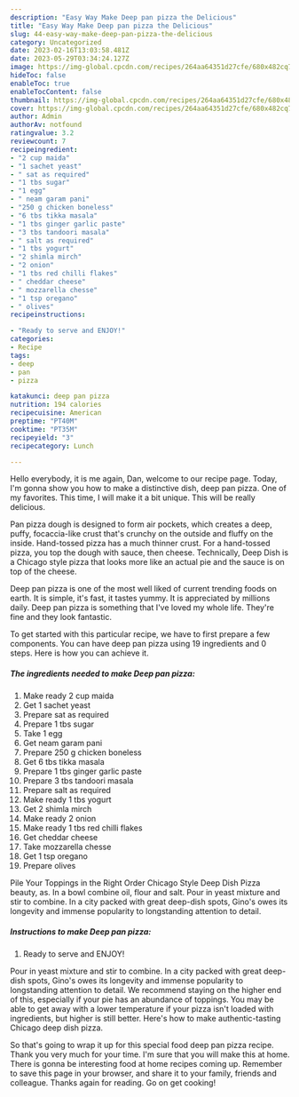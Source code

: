 ```yaml
---
description: "Easy Way Make Deep pan pizza the Delicious"
title: "Easy Way Make Deep pan pizza the Delicious"
slug: 44-easy-way-make-deep-pan-pizza-the-delicious
category: Uncategorized
date: 2023-02-16T13:03:58.481Z
date: 2023-05-29T03:34:24.127Z
image: https://img-global.cpcdn.com/recipes/264aa64351d27cfe/680x482cq70/deep-pan-pizza-recipe-main-photo.jpg
hideToc: false
enableToc: true
enableTocContent: false
thumbnail: https://img-global.cpcdn.com/recipes/264aa64351d27cfe/680x482cq70/deep-pan-pizza-recipe-main-photo.jpg
cover: https://img-global.cpcdn.com/recipes/264aa64351d27cfe/680x482cq70/deep-pan-pizza-recipe-main-photo.jpg
author: Admin
authorAv: notfound
ratingvalue: 3.2
reviewcount: 7
recipeingredient:
- "2 cup maida"
- "1 sachet yeast"
- " sat as required"
- "1 tbs sugar"
- "1 egg"
- " neam garam pani"
- "250 g chicken boneless"
- "6 tbs tikka masala"
- "1 tbs ginger garlic paste"
- "3 tbs tandoori masala"
- " salt as required"
- "1 tbs yogurt"
- "2 shimla mirch"
- "2 onion"
- "1 tbs red chilli flakes"
- " cheddar cheese"
- " mozzarella chesse"
- "1 tsp oregano"
- " olives"
recipeinstructions:

- "Ready to serve and ENJOY!"
categories:
- Recipe
tags:
- deep
- pan
- pizza

katakunci: deep pan pizza 
nutrition: 194 calories
recipecuisine: American
preptime: "PT40M"
cooktime: "PT35M"
recipeyield: "3"
recipecategory: Lunch

---
```



Hello everybody, it is me again, Dan, welcome to our recipe page. Today, I'm gonna show you how to make a distinctive dish, deep pan pizza. One of my favorites. This time, I will make it a bit unique. This will be really delicious.

Pan pizza dough is designed to form air pockets, which creates a deep, puffy, focaccia-like crust that&#39;s crunchy on the outside and fluffy on the inside. Hand-tossed pizza has a much thinner crust. For a hand-tossed pizza, you top the dough with sauce, then cheese. Technically, Deep Dish is a Chicago style pizza that looks more like an actual pie and the sauce is on top of the cheese.

Deep pan pizza is one of the most well liked of current trending foods on earth. It is simple, it's fast, it tastes yummy. It is appreciated by millions daily. Deep pan pizza is something that I've loved my whole life. They're fine and they look fantastic.


To get started with this particular recipe, we have to first prepare a few components. You can have deep pan pizza using 19 ingredients and 0 steps. Here is how you can achieve it.

<!--inarticleads1-->

##### The ingredients needed to make Deep pan pizza:

1. Make ready 2 cup maida
1. Get 1 sachet yeast
1. Prepare  sat as required
1. Prepare 1 tbs sugar
1. Take 1 egg
1. Get  neam garam pani
1. Prepare 250 g chicken boneless
1. Get 6 tbs tikka masala
1. Prepare 1 tbs ginger garlic paste
1. Prepare 3 tbs tandoori masala
1. Prepare  salt as required
1. Make ready 1 tbs yogurt
1. Get 2 shimla mirch
1. Make ready 2 onion
1. Make ready 1 tbs red chilli flakes
1. Get  cheddar cheese
1. Take  mozzarella chesse
1. Get 1 tsp oregano
1. Prepare  olives


Pile Your Toppings in the Right Order Chicago Style Deep Dish Pizza beauty, as. In a bowl combine oil, flour and salt. Pour in yeast mixture and stir to combine. In a city packed with great deep-dish spots, Gino&#39;s owes its longevity and immense popularity to longstanding attention to detail. 

<!--inarticleads2-->

##### Instructions to make Deep pan pizza:


1. Ready to serve and ENJOY!

Pour in yeast mixture and stir to combine. In a city packed with great deep-dish spots, Gino&#39;s owes its longevity and immense popularity to longstanding attention to detail. We recommend staying on the higher end of this, especially if your pie has an abundance of toppings. You may be able to get away with a lower temperature if your pizza isn&#39;t loaded with ingredients, but higher is still better. Here&#39;s how to make authentic-tasting Chicago deep dish pizza. 

So that's going to wrap it up for this special food deep pan pizza recipe. Thank you very much for your time. I'm sure that you will make this at home. There is gonna be interesting food at home recipes coming up. Remember to save this page in your browser, and share it to your family, friends and colleague. Thanks again for reading. Go on get cooking!

